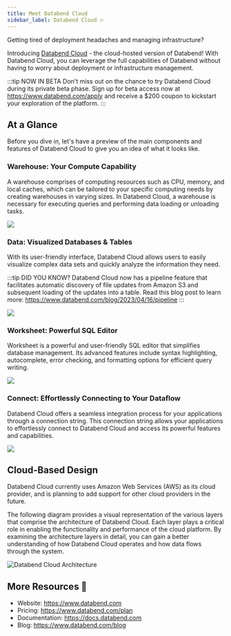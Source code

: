```yaml
---
title: Meet Databend Cloud
sidebar_label: Databend Cloud 🔥
---
```


Getting tired of deployment headaches and managing infrastructure?

Introducing [Databend Cloud](https://www.databend.com/) - the cloud-hosted version of Databend! With Databend Cloud, you can leverage the full capabilities of Databend without having to worry about deployment or infrastructure management.

:::tip NOW IN BETA
Don't miss out on the chance to try Databend Cloud during its private beta phase. Sign up for beta access now at https://www.databend.com/apply and receive a $200 coupon to kickstart your exploration of the platform.
:::

## At a Glance

Before you dive in, let's have a preview of the main components and features of Databend Cloud to give you an idea of what it looks like.

### Warehouse: Your Compute Capability

A warehouse comprises of computing resources such as CPU, memory, and local caches, which can be tailored to your specific computing needs by creating warehouses in varying sizes. In Databend Cloud, a warehouse is necessary for executing queries and performing data loading or unloading tasks.

<img src="/img/cloud/databend-cloud-warehouses.gif"/>

### Data: Visualized Databases & Tables

With its user-friendly interface, Databend Cloud allows users to easily visualize complex data sets and quickly analyze the information they need.

:::tip DID YOU KNOW?
Databend Cloud now has a pipeline feature that facilitates automatic discovery of file updates from Amazon S3 and subsequent loading of the updates into a table. Read this blog post to learn more: https://www.databend.com/blog/2023/04/16/pipeline
:::

<img src="/img/cloud/databend-cloud-data.png"/>

### Worksheet: Powerful SQL Editor

Worksheet is a powerful and user-friendly SQL editor that simplifies database management. Its advanced features include syntax highlighting, autocomplete, error checking, and formatting options for efficient query writing.

<img src="/img/cloud/databend-cloud-worksheet.png"/>

### Connect: Effortlessly Connecting to Your Dataflow

Databend Cloud offers a seamless integration process for your applications through a connection string. This connection string allows your applications to effortlessly connect to Databend Cloud and access its powerful features and capabilities.

<img src="/img/cloud/databend-cloud-connect.gif"/>

## Cloud-Based Design

Databend Cloud currently uses Amazon Web Services (AWS) as its cloud provider, and is planning to add support for other cloud providers in the future.

The following diagram provides a visual representation of the various layers that comprise the architecture of Databend Cloud. Each layer plays a critical role in enabling the functionality and performance of the cloud platform. By examining the architecture layers in detail, you can gain a better understanding of how Databend Cloud operates and how data flows through the system.

<div>
<img src="https://user-images.githubusercontent.com/172204/221402796-646f5bc7-40b9-4e42-b837-2e60e1ba4583.png" alt="Databend Cloud Architecture" />
</div>

## More Resources 🔗

- Website: https://www.databend.com
- Pricing: https://www.databend.com/plan
- Documentation: https://docs.databend.com
- Blog: https://www.databend.com/blog 
